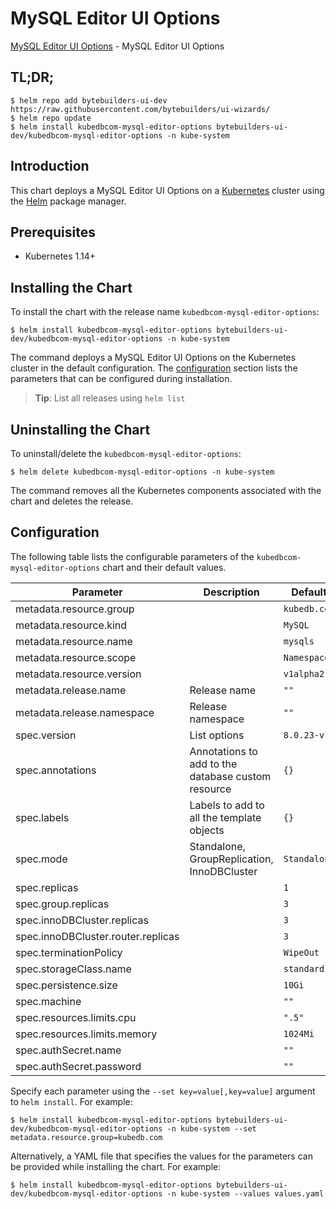 # MySQL Editor UI Options

[MySQL Editor UI Options](https://byte.builders) - MySQL Editor UI Options

## TL;DR;

```console
$ helm repo add bytebuilders-ui-dev https://raw.githubusercontent.com/bytebuilders/ui-wizards/
$ helm repo update
$ helm install kubedbcom-mysql-editor-options bytebuilders-ui-dev/kubedbcom-mysql-editor-options -n kube-system
```

## Introduction

This chart deploys a MySQL Editor UI Options on a [Kubernetes](http://kubernetes.io) cluster using the [Helm](https://helm.sh) package manager.

## Prerequisites

- Kubernetes 1.14+

## Installing the Chart

To install the chart with the release name `kubedbcom-mysql-editor-options`:

```console
$ helm install kubedbcom-mysql-editor-options bytebuilders-ui-dev/kubedbcom-mysql-editor-options -n kube-system
```

The command deploys a MySQL Editor UI Options on the Kubernetes cluster in the default configuration. The [configuration](#configuration) section lists the parameters that can be configured during installation.

> **Tip**: List all releases using `helm list`

## Uninstalling the Chart

To uninstall/delete the `kubedbcom-mysql-editor-options`:

```console
$ helm delete kubedbcom-mysql-editor-options -n kube-system
```

The command removes all the Kubernetes components associated with the chart and deletes the release.

## Configuration

The following table lists the configurable parameters of the `kubedbcom-mysql-editor-options` chart and their default values.

|             Parameter              |                    Description                     |   Default    |
|------------------------------------|----------------------------------------------------|--------------|
| metadata.resource.group            |                                                    | `kubedb.com` |
| metadata.resource.kind             |                                                    | `MySQL`      |
| metadata.resource.name             |                                                    | `mysqls`     |
| metadata.resource.scope            |                                                    | `Namespaced` |
| metadata.resource.version          |                                                    | `v1alpha2`   |
| metadata.release.name              | Release name                                       | `""`         |
| metadata.release.namespace         | Release namespace                                  | `""`         |
| spec.version                       | List options                                       | `8.0.23-v1`  |
| spec.annotations                   | Annotations to add to the database custom resource | `{}`         |
| spec.labels                        | Labels to add to all the template objects          | `{}`         |
| spec.mode                          | Standalone, GroupReplication, InnoDBCluster        | `Standalone` |
| spec.replicas                      |                                                    | `1`          |
| spec.group.replicas                |                                                    | `3`          |
| spec.innoDBCluster.replicas        |                                                    | `3`          |
| spec.innoDBCluster.router.replicas |                                                    | `3`          |
| spec.terminationPolicy             |                                                    | `WipeOut`    |
| spec.storageClass.name             |                                                    | `standard`   |
| spec.persistence.size              |                                                    | `10Gi`       |
| spec.machine                       |                                                    | `""`         |
| spec.resources.limits.cpu          |                                                    | `".5"`       |
| spec.resources.limits.memory       |                                                    | `1024Mi`     |
| spec.authSecret.name               |                                                    | `""`         |
| spec.authSecret.password           |                                                    | `""`         |


Specify each parameter using the `--set key=value[,key=value]` argument to `helm install`. For example:

```console
$ helm install kubedbcom-mysql-editor-options bytebuilders-ui-dev/kubedbcom-mysql-editor-options -n kube-system --set metadata.resource.group=kubedb.com
```

Alternatively, a YAML file that specifies the values for the parameters can be provided while
installing the chart. For example:

```console
$ helm install kubedbcom-mysql-editor-options bytebuilders-ui-dev/kubedbcom-mysql-editor-options -n kube-system --values values.yaml
```
